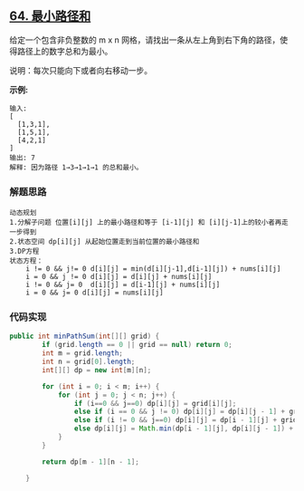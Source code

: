 ## [64. 最小路径和](https://leetcode-cn.com/problems/minimum-path-sum/)

给定一个包含非负整数的 m x n 网格，请找出一条从左上角到右下角的路径，使得路径上的数字总和为最小。

说明：每次只能向下或者向右移动一步。

**示例:**

```
输入:
[
  [1,3,1],
  [1,5,1],
  [4,2,1]
]
输出: 7
解释: 因为路径 1→3→1→1→1 的总和最小。
```

### 解题思路

```
动态规划
1.分解子问题 位置[i][j] 上的最小路径和等于 [i-1][j] 和 [i][j-1]上的较小者再走一步得到
2.状态空间 dp[i][j] 从起始位置走到当前位置的最小路径和
3.DP方程
状态方程：
    i != 0 && j!= 0 d[i][j] = min(d[i][j-1],d[i-1][j]) + nums[i][j]
    i = 0 && j != 0 d[i][j] = d[i][j] + nums[i][j]
    i != 0 && j= 0  d[i][j] = d[i-1][j] + nums[i][j]
    i = 0 && j= 0 d[i][j] = nums[i][j]
```

### 代码实现

```java
public int minPathSum(int[][] grid) {
        if (grid.length == 0 || grid == null) return 0;
        int m = grid.length;
        int n = grid[0].length;
        int[][] dp = new int[m][n];

        for (int i = 0; i < m; i++) {
            for (int j = 0; j < n; j++) {
                if (i==0 && j==0) dp[i][j] = grid[i][j];
                else if (i == 0 && j != 0) dp[i][j] = dp[i][j - 1] + grid[i][j];
                else if (i != 0 && j==0) dp[i][j] = dp[i - 1][j] + grid[i][j];
                else dp[i][j] = Math.min(dp[i - 1][j], dp[i][j - 1]) + grid[i][j];
            }
        }

        return dp[m - 1][n - 1];

    }
```

